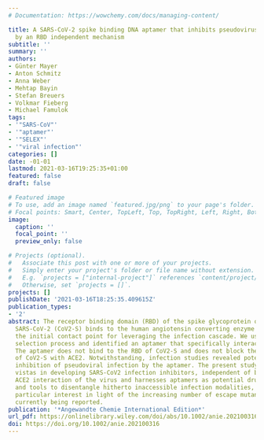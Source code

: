 ```yaml
---
# Documentation: https://wowchemy.com/docs/managing-content/

title: A SARS-CoV-2 spike binding DNA aptamer that inhibits pseudovirus infection
  by an RBD independent mechanism
subtitle: ''
summary: ''
authors:
- Günter Mayer
- Anton Schmitz
- Anna Weber
- Mehtap Bayin
- Stefan Breuers
- Volkmar Fieberg
- Michael Famulok
tags:
- '"SARS-CoV"'
- '"aptamer"'
- '"SELEX"'
- '"viral infection"'
categories: []
date: -01-01
lastmod: 2021-03-16T19:25:35+01:00
featured: false
draft: false

# Featured image
# To use, add an image named `featured.jpg/png` to your page's folder.
# Focal points: Smart, Center, TopLeft, Top, TopRight, Left, Right, BottomLeft, Bottom, BottomRight.
image:
  caption: ''
  focal_point: ''
  preview_only: false

# Projects (optional).
#   Associate this post with one or more of your projects.
#   Simply enter your project's folder or file name without extension.
#   E.g. `projects = ["internal-project"]` references `content/project/deep-learning/index.md`.
#   Otherwise, set `projects = []`.
projects: []
publishDate: '2021-03-16T18:25:35.409615Z'
publication_types:
- '2'
abstract: The receptor binding domain (RBD) of the spike glycoprotein of the coronavirus
  SARS-CoV-2 (CoV2-S) binds to the human angiotensin converting enzyme 2 (ACE2) representing
  the initial contact point for leveraging the infection cascade. We used an automated
  selection process and identified an aptamer that specifically interacts with CoV2-S.
  The aptamer does not bind to the RBD of CoV2-S and does not block the interaction
  of CoV2-S with ACE2. Notwithstanding, infection studies revealed potent and specific
  inhibition of pseudoviral infection by the aptamer. The present study opens up new
  vistas in developing SARS-CoV2 infection inhibitors, independent of blocking the
  ACE2 interaction of the virus and harnesses aptamers as potential drug candidates
  and tools to disentangle hitherto inaccessible infection modalities, which is of
  particular interest in light of the increasing number of escape mutants that are
  currently being reported.
publication: '*Angewandte Chemie International Edition*'
url_pdf: https://onlinelibrary.wiley.com/doi/abs/10.1002/anie.202100316
doi: https://doi.org/10.1002/anie.202100316
---
```

